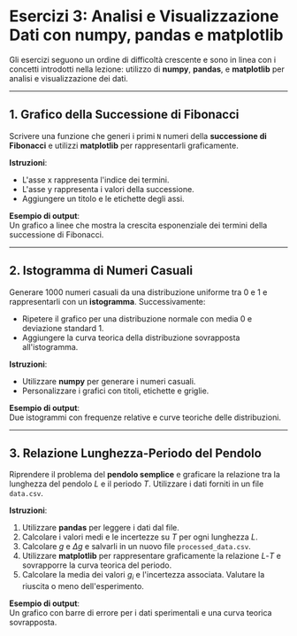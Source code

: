 # Esercizi 3: Analisi e Visualizzazione Dati con numpy, pandas e matplotlib

Gli esercizi seguono un ordine di difficoltà crescente e sono in linea con i concetti introdotti nella lezione: utilizzo di **numpy**, **pandas**, e **matplotlib** per analisi e visualizzazione dei dati.

---

## 1. Grafico della Successione di Fibonacci

Scrivere una funzione che generi i primi `N` numeri della **successione di Fibonacci** e utilizzi **matplotlib** per rappresentarli graficamente.

**Istruzioni**:  
- L'asse x rappresenta l'indice dei termini.  
- L'asse y rappresenta i valori della successione.  
- Aggiungere un titolo e le etichette degli assi.  

**Esempio di output**:  
Un grafico a linee che mostra la crescita esponenziale dei termini della successione di Fibonacci.

---

## 2. Istogramma di Numeri Casuali

Generare 1000 numeri casuali da una distribuzione uniforme tra 0 e 1 e rappresentarli con un **istogramma**. Successivamente:  
- Ripetere il grafico per una distribuzione normale con media 0 e deviazione standard 1.  
- Aggiungere la curva teorica della distribuzione sovrapposta all'istogramma.  

**Istruzioni**:  
- Utilizzare **numpy** per generare i numeri casuali.  
- Personalizzare i grafici con titoli, etichette e griglie.  

**Esempio di output**:  
Due istogrammi con frequenze relative e curve teoriche delle distribuzioni.

---

## 3. Relazione Lunghezza-Periodo del Pendolo

Riprendere il problema del **pendolo semplice** e graficare la relazione tra la lunghezza del pendolo $L$ e il periodo $T$. Utilizzare i dati forniti in un file `data.csv`.  

**Istruzioni**:  
1. Utilizzare **pandas** per leggere i dati dal file.  
2. Calcolare i valori medi e le incertezze su $T$ per ogni lunghezza $L$.  
3. Calcolare $g$ e $\Delta g$ e salvarli in un nuovo file `processed_data.csv`.  
4. Utilizzare **matplotlib** per rappresentare graficamente la relazione $L$-$T$ e sovrapporre la curva teorica del periodo.
5. Calcolare la media dei valori $g_i$ e l'incertezza associata. Valutare la riuscita o meno dell'esperimento.

**Esempio di output**:  
Un grafico con barre di errore per i dati sperimentali e una curva teorica sovrapposta.  

